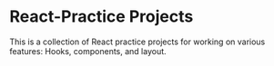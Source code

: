 # React-Practice Projects

This is a collection of React practice projects for working on various features: Hooks, components, and layout. 
